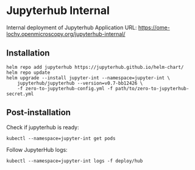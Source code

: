 # Jupyterhub Internal

Internal deployment of Jupyterhub
Application URL: https://ome-lochy.openmicroscopy.org/jupyterhub-internal/


## Installation

    helm repo add jupyterhub https://jupyterhub.github.io/helm-chart/
    helm repo update
    helm upgrade --install jupyter-int --namespace=jupyter-int \
        jupyterhub/jupyterhub --version=v0.7-bb12426 \
        -f zero-to-jupyterhub-config.yml -f path/to/zero-to-jupyterhub-secret.yml


## Post-installation

Check if jupyterhub is ready:

    kubectl --namespace=jupyter-int get pods

Follow JupyterHub logs:

    kubectl --namespace=jupyter-int logs -f deploy/hub
